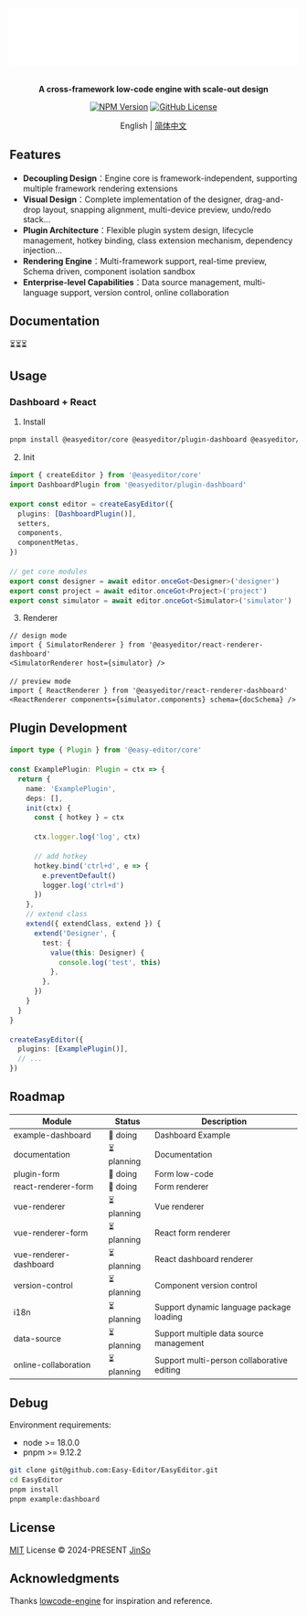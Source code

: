 <div align="center">

<img src=".github/assets/banner-dark.svg" height="100" alt="logo" />

<br />
<br />

<b>A cross-framework low-code engine with scale-out design</b>

[![NPM Version](https://img.shields.io/npm/v/%40easy-editor%2Fcore?label=%40easy-editor%2Fcore&color=%230a7cbd)](https://www.npmjs.com/package/@easy-editor/core)
[![GitHub License](https://img.shields.io/github/license/Easy-Editor/EasyEditor)](./LICENSE)

English | [简体中文](./README-zh_CN.md)

</div>

## Features

- **Decoupling Design**：Engine core is framework-independent, supporting multiple framework rendering extensions
- **Visual Design**：Complete implementation of the designer, drag-and-drop layout, snapping alignment, multi-device preview, undo/redo stack...
- **Plugin Architecture**：Flexible plugin system design, lifecycle management, hotkey binding, class extension mechanism, dependency injection...
- **Rendering Engine**：Multi-framework support, real-time preview, Schema driven, component isolation sandbox
- **Enterprise-level Capabilities**：Data source management, multi-language support, version control, online collaboration

## Documentation

⏳⏳⏳

## Usage

### Dashboard + React

1. Install

```bash
pnpm install @easyeditor/core @easyeditor/plugin-dashboard @easyeditor/react-renderer-dashboard
```

2. Init

```ts
import { createEditor } from '@easyeditor/core'
import DashboardPlugin from '@easyeditor/plugin-dashboard'

export const editor = createEasyEditor({
  plugins: [DashboardPlugin()],
  setters,
  components,
  componentMetas,
})

// get core modules
export const designer = await editor.onceGot<Designer>('designer')
export const project = await editor.onceGot<Project>('project')
export const simulator = await editor.onceGot<Simulator>('simulator')
```

3. Renderer

```tsx
// design mode
import { SimulatorRenderer } from '@easyeditor/react-renderer-dashboard'
<SimulatorRenderer host={simulator} />

// preview mode
import { ReactRenderer } from '@easyeditor/react-renderer-dashboard'
<ReactRenderer components={simulator.components} schema={docSchema} />
```

## Plugin Development

```ts
import type { Plugin } from '@easy-editor/core'

const ExamplePlugin: Plugin = ctx => {
  return {
    name: 'ExamplePlugin',
    deps: [],
    init(ctx) {
      const { hotkey } = ctx

      ctx.logger.log('log', ctx)

      // add hotkey
      hotkey.bind('ctrl+d', e => {
        e.preventDefault()
        logger.log('ctrl+d')
      })
    },
    // extend class
    extend({ extendClass, extend }) {
      extend('Designer', {
        test: {
          value(this: Designer) {
            console.log('test', this)
          },
        },
      })
    }
  }
}

createEasyEditor({
  plugins: [ExamplePlugin()],
  // ...
})
```


## Roadmap

| Module | Status | Description |
| --- | --- | --- |
| example-dashboard | 🚧 doing | Dashboard Example |
| documentation | ⏳ planning | Documentation |
| plugin-form | 🚧 doing | Form low-code |
| react-renderer-form | 🚧 doing | Form renderer |
| vue-renderer | ⏳ planning | Vue renderer |
| vue-renderer-form | ⏳ planning | React form renderer |
| vue-renderer-dashboard | ⏳ planning | React dashboard renderer |
| version-control | ⏳ planning | Component version control |
| i18n | ⏳ planning | Support dynamic language package loading |
| data-source | ⏳ planning | Support multiple data source management |
| online-collaboration | ⏳ planning | Support multi-person collaborative editing |

## Debug

Environment requirements:
- node >= 18.0.0
- pnpm >= 9.12.2

```bash
git clone git@github.com:Easy-Editor/EasyEditor.git
cd EasyEditor
pnpm install
pnpm example:dashboard
```

## License

[MIT](./LICENSE) License &copy; 2024-PRESENT [JinSo](https://github.com/JinSooo)

## Acknowledgments

Thanks [lowcode-engine](https://github.com/alibaba/lowcode-engine) for inspiration and reference.
